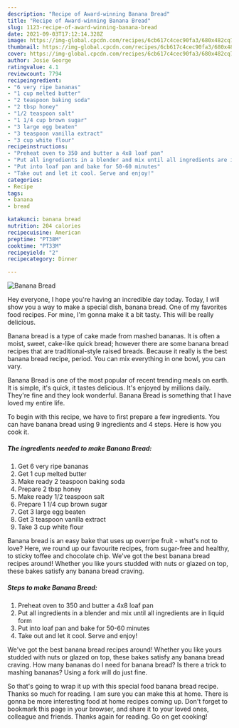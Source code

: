 ```yaml
---
description: "Recipe of Award-winning Banana Bread"
title: "Recipe of Award-winning Banana Bread"
slug: 1123-recipe-of-award-winning-banana-bread
date: 2021-09-03T17:12:14.328Z
image: https://img-global.cpcdn.com/recipes/6cb617c4cec90fa3/680x482cq70/banana-bread-recipe-main-photo.jpg
thumbnail: https://img-global.cpcdn.com/recipes/6cb617c4cec90fa3/680x482cq70/banana-bread-recipe-main-photo.jpg
cover: https://img-global.cpcdn.com/recipes/6cb617c4cec90fa3/680x482cq70/banana-bread-recipe-main-photo.jpg
author: Josie George
ratingvalue: 4.1
reviewcount: 7794
recipeingredient:
- "6 very ripe bananas"
- "1 cup melted butter"
- "2 teaspoon baking soda"
- "2 tbsp honey"
- "1/2 teaspoon salt"
- "1 1/4 cup brown sugar"
- "3 large egg beaten"
- "3 teaspoon vanilla extract"
- "3 cup white flour"
recipeinstructions:
- "Preheat oven to 350 and butter a 4x8 loaf pan"
- "Put all ingredients in a blender and mix until all ingredients are in liquid form"
- "Put into loaf pan and bake for 50-60 minutes"
- "Take out and let it cool. Serve and enjoy!"
categories:
- Recipe
tags:
- banana
- bread

katakunci: banana bread 
nutrition: 204 calories
recipecuisine: American
preptime: "PT38M"
cooktime: "PT33M"
recipeyield: "2"
recipecategory: Dinner

---
```



![Banana Bread](https://img-global.cpcdn.com/recipes/6cb617c4cec90fa3/680x482cq70/banana-bread-recipe-main-photo.jpg)

Hey everyone, I hope you're having an incredible day today. Today, I will show you a way to make a special dish, banana bread. One of my favorites food recipes. For mine, I'm gonna make it a bit tasty. This will be really delicious.

Banana bread is a type of cake made from mashed bananas. It is often a moist, sweet, cake-like quick bread; however there are some banana bread recipes that are traditional-style raised breads. Because it really is the best banana bread recipe, period. You can mix everything in one bowl, you can vary.

Banana Bread is one of the most popular of recent trending meals on earth. It is simple, it's quick, it tastes delicious. It's enjoyed by millions daily. They're fine and they look wonderful. Banana Bread is something that I have loved my entire life.


To begin with this recipe, we have to first prepare a few ingredients. You can have banana bread using 9 ingredients and 4 steps. Here is how you cook it.

<!--inarticleads1-->

##### The ingredients needed to make Banana Bread:

1. Get 6 very ripe bananas
1. Get 1 cup melted butter
1. Make ready 2 teaspoon baking soda
1. Prepare 2 tbsp honey
1. Make ready 1/2 teaspoon salt
1. Prepare 1 1/4 cup brown sugar
1. Get 3 large egg beaten
1. Get 3 teaspoon vanilla extract
1. Take 3 cup white flour


Banana bread is an easy bake that uses up overripe fruit - what&#39;s not to love? Here, we round up our favourite recipes, from sugar-free and healthy, to sticky toffee and chocolate chip. We&#39;ve got the best banana bread recipes around! Whether you like yours studded with nuts or glazed on top, these bakes satisfy any banana bread craving. 

<!--inarticleads2-->

##### Steps to make Banana Bread:

1. Preheat oven to 350 and butter a 4x8 loaf pan
1. Put all ingredients in a blender and mix until all ingredients are in liquid form
1. Put into loaf pan and bake for 50-60 minutes
1. Take out and let it cool. Serve and enjoy!


We&#39;ve got the best banana bread recipes around! Whether you like yours studded with nuts or glazed on top, these bakes satisfy any banana bread craving. How many bananas do I need for banana bread? Is there a trick to mashing bananas? Using a fork will do just fine. 

So that's going to wrap it up with this special food banana bread recipe. Thanks so much for reading. I am sure you can make this at home. There is gonna be more interesting food at home recipes coming up. Don't forget to bookmark this page in your browser, and share it to your loved ones, colleague and friends. Thanks again for reading. Go on get cooking!
